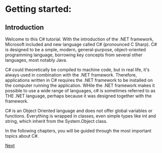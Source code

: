 # Getting started:

## Introduction

Welcome to this C# tutorial. With the introduction of the .NET framework, Microsoft included and new language called C# (pronounced C Sharp). C# is designed to be a smple, modern, general-purpose, object-oriented programming language, borrowing key concepts from several other languages, most notably Java.

C# could theoretically be compiled to machine code, but in real life, it's always used in combination with the .NET framework. Therefore, applications written in C# requires the .NET framework to be installed on the computer running the application. WHile the .NET framework makes it possible to use a wide range of languages, c# is sometimes referred to as THE .NET language, perhaps because it was designed together with the framework.

C# is an Object Oriented language and does not offer global variables or functions. Everything is wrapped in classes, even simple types like int and string, which inherit from the System.Object class.

In the following chapters, you will be guided through the most important topics about C#.

[Next](../master/GettingStarted/VisualStudioCommunity.md)
